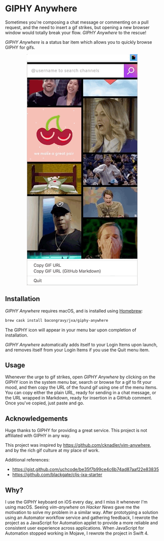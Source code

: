 # GIPHY Anywhere

Sometimes you're composing a chat message or commenting on a pull request, and the need to insert a gif strikes, but opening a new browser window would totally break your flow. *GIPHY Anywhere* to the rescue!

*GIPHY Anywhere* is a status bar item which allows you to quickly browse GIPHY for gifs.

<p align=center>
<img src="https://raw.githubusercontent.com/bacongravy/giphy-anywhere/images/screenshot.gif">
</p>

## Installation

*GIPHY Anywhere* requires macOS, and is installed using [Homebrew](https://brew.sh):

```bash
brew cask install bacongravy/jxa/giphy-anywhere
```

The GIPHY icon will appear in your menu bar upon completion of installation.

*GIPHY Anywhere* automatically adds itself to your Login Items upon launch, and removes itself from your Login Items if you use the Quit menu item.

## Usage

Whenever the urge to gif strikes, open *GIPHY Anywhere* by clicking on the GIPHY icon in the system menu bar, search or browse for a gif to fit your mood, and then copy the URL of the found gif using one of the menu items. You can copy either the plain URL, ready for sending in a chat message, or the URL wrapped in Markdown, ready for insertion in a GitHub comment. Once you've copied, just paste and go.

## Acknowledgements

Huge thanks to GIPHY for providing a great service. This project is not affiliated with GIPHY in any way.

This project was inspired by https://github.com/cknadler/vim-anywhere, and by the rich gif culture at my place of work.

Additional references:

* https://gist.github.com/uchcode/be35f7b99ce4c6b74ad87aaf22e83835
* https://github.com/blackgate/cljs-jxa-starter

## Why?

I use the GIPHY keyboard on iOS every day, and I miss it whenever I'm using macOS. Seeing *vim-anywhere* on *Hacker News* gave me the motivation to solve my problem in a similar way. After prototyping a solution using an Automator workflow service and gathering feedback, I rewrote the project as a JavaScript for Automation applet to provide a more reliable and consistent user experience across applications. When JavaScript for Automation stopped working in Mojave, I rewrote the project in Swift 4.
